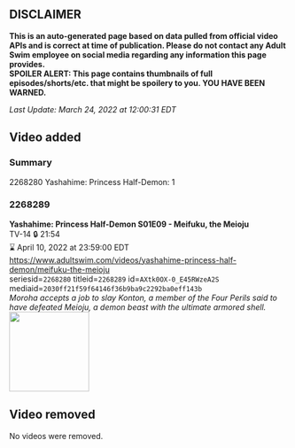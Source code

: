 ## DISCLAIMER
**This is an auto-generated page based on data pulled from official video APIs and is correct at time of publication. Please do not contact any Adult Swim employee on social media regarding any information this page provides.**  
**SPOILER ALERT: This page contains thumbnails of full episodes/shorts/etc. that might be spoilery to you. YOU HAVE BEEN WARNED.**  

_Last Update: March 24, 2022 at 12:00:31 EDT_
## Video added
### Summary
2268280 Yashahime: Princess Half-Demon: 1  
### 2268289
**Yashahime: Princess Half-Demon S01E09 - Meifuku, the Meioju**  
TV-14 🔒 21:54  
⌛ April 10, 2022 at 23:59:00 EDT  
https://www.adultswim.com/videos/yashahime-princess-half-demon/meifuku-the-meioju  
seriesid=`2268280` titleid=`2268289` id=`AXtk0OX-0_E45RWzeA2S` mediaid=`2030ff21f59f64146f36b9ba9c2292ba0eff143b`  
_Moroha accepts a job to slay Konton, a member of the Four Perils said to have defeated Meioju, a demon beast with the ultimate armored shell._  
<a href="https://media.cdn.adultswim.com/uploads/20210827/thumbnails/2_218271054386-YashahimePrincessHalfDemon_109_MeifukuTheMeioju.png"><img src="https://media.cdn.adultswim.com/uploads/20210827/thumbnails/2_218271054386-YashahimePrincessHalfDemon_109_MeifukuTheMeioju.png" height="144px" /></a>
## Video removed
No videos were removed.  
